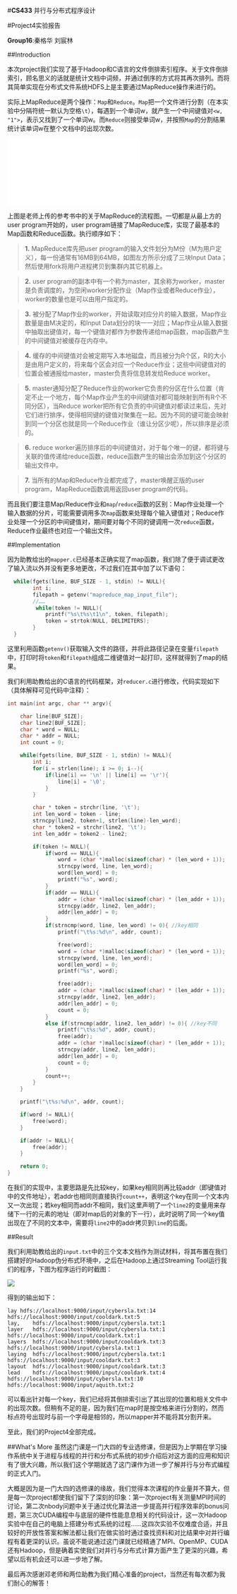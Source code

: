 #**CS433** 并行与分布式程序设计

#Project4实验报告

**Group16**:秦格华 刘宸林

##Introduction

本次project我们实现了基于Hadoop和C语言的文件倒排索引程序。关于文件倒排索引，顾名思义的话就是统计文档中词频，并通过倒序的方式将其再次排列。而将其简单实现在分布式文件系统HDFS上是主要通过MapReduce操作来进行的。

实际上MapReduce是两个操作：`Map`和`Reduce`。`Map`把一个文件进行分割（在本实验中分隔符统一默认为空格`\t`），每遇到一个单词w，就产生一个中间键值对`<w, "1">`，表示又找到了一个单词w。而`Reduce`则接受单词w，并按照`Map`的分割结果统计该单词w在整个文档中的出现次数。

![](./figure/1.pdf)

上图是老师上传的参考书中的关于MapReduce的流程图。一切都是从最上方的user program开始的，user program链接了MapReduce库，实现了最基本的Map函数和Reduce函数。执行顺序如下：

>**1.**	MapReduce库先把user program的输入文件划分为M份（M为用户定义），每一份通常有16MB到64MB，如图左方所示分成了三块Input Data；然后使用fork将用户进程拷贝到集群内其它机器上。 

>**2.**	user program的副本中有一个称为master，其余称为worker，master是负责调度的，为空闲worker分配作业（Map作业或者Reduce作业），worker的数量也是可以由用户指定的。 

>**3.**	被分配了Map作业的worker，开始读取对应分片的输入数据，Map作业数量是由M决定的，和Input Data划分的块一一对应；Map作业从输入数据中抽取出键值对，每一个键值对都作为参数传递给map函数，map函数产生的中间键值对被缓存在内存中。 

>**4.**	缓存的中间键值对会被定期写入本地磁盘，而且被分为R个区，R的大小是由用户定义的，将来每个区会对应一个Reduce作业；这些中间键值对的位置会被通报给master，master负责将信息转发给Reduce worker。 

>**5.**	master通知分配了Reduce作业的worker它负责的分区在什么位置（肯定不止一个地方，每个Map作业产生的中间键值对都可能映射到所有R个不同分区），当Reduce worker把所有它负责的中间键值对都读过来后，先对它们进行排序，使得相同键的键值对聚集在一起。因为不同的键可能会映射到同一个分区也就是同一个Reduce作业（谁让分区少呢），所以排序是必须的。 

>**6.**	reduce worker遍历排序后的中间键值对，对于每个唯一的键，都将键与关联的值传递给reduce函数，reduce函数产生的输出会添加到这个分区的输出文件中。 

>**7.**	当所有的Map和Reduce作业都完成了，master唤醒正版的user program，MapReduce函数调用返回user program的代码。 


而且我们要注意Map/Reduce作业和`map`/`reduce`函数的区别：Map作业处理一个输入数据的分片，可能需要调用多次`map`函数来处理每个输入键值对；Reduce作业处理一个分区的中间键值对，期间要对每个不同的键调用一次`reduce`函数，Reduce作业最终也对应一个输出文件。

##Implementation

因为助教给出的`mapper.c`已经基本正确实现了map函数，我们除了便于调试更改了输入流以外并没有更多地更改，不过我们在其中加了以下语句：

```c
  while(fgets(line, BUF_SIZE - 1, stdin) != NULL){
        int i;
        filepath = getenv("mapreduce_map_input_file");
        //……
  		 while(token != NULL){
            printf("%s\t%s\t1\n", token, filepath);
            token = strtok(NULL, DELIMITERS);
        }
  }
```

这里利用函数`getenv()`获取输入文件的路径，并将此路径记录在变量`filepath`中，打印时将`token`和`filepath`组成二维键值对一起打印，这样就得到了map的结果。

我们利用助教给出的C语言的代码框架，对`reducer.c`进行修改，代码实现如下（具体解释可见代码中注释）：

```c
int main(int argc, char ** argv){

    char line[BUF_SIZE];
    char line2[BUF_SIZE];
    char * word = NULL;
    char * addr = NULL;
    int count = 0;

    while(fgets(line, BUF_SIZE - 1, stdin) != NULL){
        int i;
        for(i = strlen(line); i >= 0; i--){
            if(line[i] == '\n' || line[i] == '\r'){
                line[i] = '\0';
            }
        }

        char * token = strchr(line, '\t');
        int len_word = token - line;
        strncpy(line2, token+1, strlen(line)-len_word);
        char * token2 = strchr(line2, '\t');
        int len_addr = token2 - line2;

        if(token != NULL){
            if(word == NULL){
                word = (char *)malloc(sizeof(char) * (len_word + 1));
                strncpy(word, line, len_word);
		        word[len_word] = 0;
                printf("%s", word);
            }
            if(addr == NULL){
                addr = (char *)malloc(sizeof(char) * (len_addr + 1));
                strncpy(addr, line2, len_addr);
                addr[len_addr] = 0;
            }
            if(strncmp(word, line, len_word) != 0){ //key相同
                printf("\t%s:%d\n", addr, count);

                free(word);
                word = (char *)malloc(sizeof(char) * (len_word + 1));
                strncpy(word, line, len_word);
                word[len_word] = 0;
                printf("%s", word);

                free(addr);
                addr = (char *)malloc(sizeof(char) * (len_addr + 1));
                strncpy(addr, line2, len_addr);
                addr[len_addr] = 0;
                count = 0;
            }
            else if(strncmp(addr, line2, len_addr) != 0){ //key不同
                printf("\t%s:%d", addr, count);
                free(addr);
                addr = (char *)malloc(sizeof(char) * (len_addr + 1));
                strncpy(addr, line2, len_addr);
                addr[len_addr] = 0;
                count = 0;
            }
            count++;
        }
    }

    printf("\t%s:%d\n", addr, count);

    if(word != NULL){
        free(word);
    }

    if(addr != NULL){
        free(addr);
    }

    return 0;
}

```

在我们的实现中，主要思路是先比较key，如果key相同则再比较addr（即键值对中的文件地址），若addr也相同则直接执行`count++`，表明这个key在同一个文本内又一次出现；若key相同而addr不相同，我们这里声明了一个`line2`的变量用来存储下一行的元素的地址（即对map后的对象的下一行），此时说明了同一个key值出现在了不同的文本中，需要将`line2`中的addr拷贝到`line`的后面。

##Result

我们利用助教给出的`input.txt`中的三个文本文档作为测试材料，将其布置在我们搭建好的Hadoop伪分布式环境中，之后在Hadoop上通过Streaming Tool运行我们的程序，下图为程序运行的时截图：

![](./figure/2.jpg)

得到的输出如下：

```
lay	hdfs://localhost:9000/input/cybersla.txt:14	hdfs://localhost:9000/input/cooldark.txt:5
lay,	hdfs://localhost:9000/input/cybersla.txt:1
layer	hdfs://localhost:9000/input/cybersla.txt:1	hdfs://localhost:9000/input/cooldark.txt:1
layers	hdfs://localhost:9000/input/cooldark.txt:3	hdfs://localhost:9000/input/cybersla.txt:1
laying	hdfs://localhost:9000/input/cybersla.txt:1	hdfs://localhost:9000/input/cooldark.txt:3
layout	hdfs://localhost:9000/input/cooldark.txt:3
lead	hdfs://localhost:9000/input/cooldark.txt:4	hdfs://localhost:9000/input/cybersla.txt:10	hdfs://localhost:9000/input/aquith.txt:2
```

可以看出针对每一个key，我们已经将其倒排索引出了其出现的位置和相关文件中的出现次数。但稍有不足的是，因为我们在map时是按空格来进行分割的，然而标点符号出现时与前一个字母是相邻的，所以mapper并不能将其分割开来。

至此，我们的Project4全部完成。

##What's More
虽然这门课是一门大四的专业选修课，但是因为上学期在学习操作系统中关于进程与线程的并行和分布式系统的初步介绍后对这方面的应用和知识有了很大兴趣，所以我们这个学期就选了这门课作为进一步了解并行与分布式编程的正式入门。

大概是因为是一门大四的选修课的缘故，我们觉得本次课程的作业量并不算大，但是每一次project都使我们留下了深刻的印象：第一次project有关测量MPI时间的讨论，第二次nbody问题中关于通过优化算法进一步提高并行程序效率的bonus问题，第三次CUDA编程中与底层的硬件性能息息相关的代码设计，这一次Hadoop实验中在自己的电脑上搭建分布式系统的过程……这四次实验不仅难度合适，并且较好的开放性答案和解法都让我们在做实验时通过查找资料和对比结果中对并行编程有着更深的认识。虽说不能说通过这门课就已经精通了MPI、OpenMP、CUDA还有Hadoop，但是确着实使我们对并行与分布式计算方面产生了更深的兴趣，希望以后有机会还可以进一步地了解。

最后再次感谢邓老师和两位助教为我们精心准备的project，当然还有每次都为我们耐心的解答！